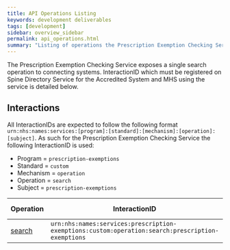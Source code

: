 ```yaml
---
title: API Operations Listing
keywords: development deliverables
tags: [development]
sidebar: overview_sidebar
permalink: api_operations.html
summary: "Listing of operations the Prescription Exemption Checking Service exposes for connecting systems to call"
---
```

The Prescription Exemption Checking Service exposes a single search operation to connecting systems. InteractionID which must be registered on Spine Directory Service for the Accredited System and MHS using the service is detailed below.

## Interactions ##

All InteractionIDs are expected to follow the following format `urn:nhs:names:services:[program]:[standard]:[mechanism]:[operation]:[subject]`. As such for the Prescription Exemption Checking Service the following InteractionID is used:

- Program = `prescription-exemptions`
- Standard = `custom`
- Mechanism = `operation`
- Operation = `search`
- Subject = `prescription-exemptions`

| Operation	| InteractionID	| HTTP verb	| Example URL pattern |
|-----------|---------------|-----------|---------------------|
| [search](api_operations_reference.html#operation/searchUsingPOST)    | `urn:nhs:names:services:prescription-exemptions:custom:operation:search:prescription-exemptions` | `POST` | `[base]/v1.0.0/search​` |
